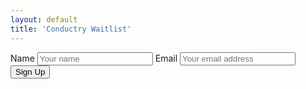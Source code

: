 ```yaml
---
layout: default
title: 'Conductry Waitlist'
---
```


<!-- Waitlist Form -->
<form action="https://formspree.io/f/your-form-id" method="POST" class="waitlist-form">
  <label for="name">Name</label>
  <input type="text" id="name" name="name" placeholder="Your name" required>
  <label for="email">Email</label>
  <input type="email" id="email" name="_replyto" placeholder="Your email address" required>
  <!-- Hidden field for anti-spam -->
  <input type="text" name="_gotcha" style="display:none">
  <button type="submit" class="cta-button">Sign Up</button>
</form>

<!-- Success/Error Messages -->
<p id="success-message" style="display:none;">Thank you for joining the waiting list!</p>
<p id="error-message" style="display:none;">There was an error. Please try again.</p>
